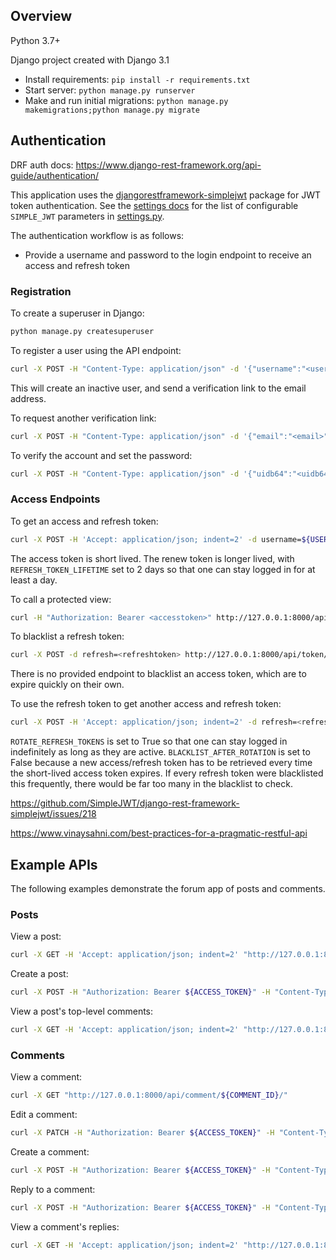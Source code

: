 ## Overview

Python 3.7+

Django project created with Django 3.1

- Install requirements: `pip install -r requirements.txt`
- Start server: `python manage.py runserver`
- Make and run initial migrations: `python manage.py makemigrations;python manage.py migrate`

## Authentication

DRF auth docs: https://www.django-rest-framework.org/api-guide/authentication/

This application uses the [djangorestframework-simplejwt](https://django-rest-framework-simplejwt.readthedocs.io/en/latest/index.html) package for JWT token authentication. See the [settings docs](https://django-rest-framework-simplejwt.readthedocs.io/en/latest/settings.html) for the list of configurable `SIMPLE_JWT` parameters in [settings.py](./mysite/mysite/settings.py).

The authentication workflow is as follows:
- Provide a username and password to the login endpoint to receive an access and refresh token

### Registration

To create a superuser in Django:

```sh
python manage.py createsuperuser
```

To register a user using the API endpoint:

```sh
curl -X POST -H "Content-Type: application/json" -d '{"username":"<username>","email":"<email>"}' http://127.0.0.1:8000/api/register/
```

This will create an inactive user, and send a verification link to the email address.


To request another verification link:

```sh
curl -X POST -H "Content-Type: application/json" -d '{"email":"<email>"}' http://127.0.0.1:8000/api/resend-activation/
```

To verify the account and set the password:

```sh
curl -X POST -H "Content-Type: application/json" -d '{"uidb64":"<uidb64>","token":"<token>","password1":"<password1>","password2":"<password2>"}' http://127.0.0.1:8000/api/verify-account/
```


### Access Endpoints

To get an access and refresh token:

```sh
curl -X POST -H 'Accept: application/json; indent=2' -d username=${USERNAME} -d password=${PASSWORD} http://127.0.0.1:8000/api/token/
```

The access token is short lived. The renew token is longer lived, with `REFRESH_TOKEN_LIFETIME` set to 2 days so that one can stay logged in for at least a day.

To call a protected view:

```sh
curl -H "Authorization: Bearer <accesstoken>" http://127.0.0.1:8000/api/private/
```

To blacklist a refresh token:

```sh
curl -X POST -d refresh=<refreshtoken> http://127.0.0.1:8000/api/token/blacklist/
```

There is no provided endpoint to blacklist an access token, which are to expire quickly on their own.


To use the refresh token to get another access and refresh token:

```sh
curl -X POST -H 'Accept: application/json; indent=2' -d refresh=<refreshtoken> http://127.0.0.1:8000/api/token/refresh/
```

`ROTATE_REFRESH_TOKENS` is set to True so that one can stay logged in indefinitely as long as they are active. `BLACKLIST_AFTER_ROTATION` is set to False because a new access/refresh token has to be retrieved every time the short-lived access token expires. If every refresh token were blacklisted this frequently, there would be far too many in the blacklist to check.

https://github.com/SimpleJWT/django-rest-framework-simplejwt/issues/218

https://www.vinaysahni.com/best-practices-for-a-pragmatic-restful-api

## Example APIs

The following examples demonstrate the forum app of posts and comments.

### Posts

View a post:

```sh
curl -X GET -H 'Accept: application/json; indent=2' "http://127.0.0.1:8000/api/post/${POST_ID}/"
```

Create a post:

```sh
curl -X POST -H "Authorization: Bearer ${ACCESS_TOKEN}" -H "Content-Type: application/json" -d "{\"identifier\":\"$IDENTIFIER\",\"title\":\"${TITLE}\"}" "http://127.0.0.1:8000/api/create-post/"
```

View a post's top-level comments:

```sh
curl -X GET -H 'Accept: application/json; indent=2' "http://127.0.0.1:8000/api/post/${POST_ID}/comments/"
```


### Comments

View a comment:

```sh
curl -X GET "http://127.0.0.1:8000/api/comment/${COMMENT_ID}/"
```

Edit a comment:

```sh
curl -X PATCH -H "Authorization: Bearer ${ACCESS_TOKEN}" -H "Content-Type: application/json" -d "{\"content\":\"${CONTENT}\"}" "http://127.0.0.1:8000/api/comment/${COMMENT_ID}/"
```

Create a comment:

```sh
curl -X POST -H "Authorization: Bearer ${ACCESS_TOKEN}" -H "Content-Type: application/json" -d "{\"content\":\"${CONTENT}\",\"post\":${POST_ID},\"is_reply\":false}" "http://127.0.0.1:8000/api/create-comment/"
```

Reply to a comment:

```sh
curl -X POST -H "Authorization: Bearer ${ACCESS_TOKEN}" -H "Content-Type: application/json" -d "{\"content\":\"${CONTENT}\",\"post\":\"${POST_ID}\",\"is_reply\":true,\"parent_comment\":\"${PARENT_COMMENT_ID\"}" "http://127.0.0.1:8000/api/comment/create/"
```

View a comment's replies:

```sh
curl -X GET -H 'Accept: application/json; indent=2' "http://127.0.0.1:8000/api/comment/${COMMENT_ID}/replies/"
```
